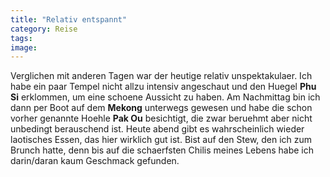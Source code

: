 ```yaml
---
title: "Relativ entspannt"
category: Reise
tags: 
image: 
---
```


Verglichen mit anderen Tagen war der heutige relativ unspektakulaer. Ich habe ein paar Tempel nicht allzu intensiv angeschaut und den Huegel **Phu Si** erklommen, um eine schoene Aussicht zu haben. Am Nachmittag bin ich dann per Boot auf dem **Mekong** unterwegs gewesen und habe die schon vorher genannte Hoehle **Pak Ou** besichtigt, die zwar beruehmt aber nicht unbedingt berauschend ist. Heute abend gibt es wahrscheinlich wieder laotisches Essen, das hier wirklich gut ist. Bist auf den Stew, den ich zum Brunch hatte, denn bis auf die schaerfsten Chilis meines Lebens habe ich darin/daran kaum Geschmack gefunden.

